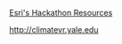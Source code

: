 [Esri's Hackathon Resources](https://nixta.github.io/yale-climate-hackathon/)

http://climatevr.yale.edu
